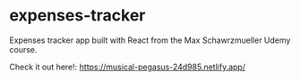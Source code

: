 # expenses-tracker
Expenses tracker app built with React from the Max Schawrzmueller Udemy course.

Check it out here!: https://musical-pegasus-24d985.netlify.app/
